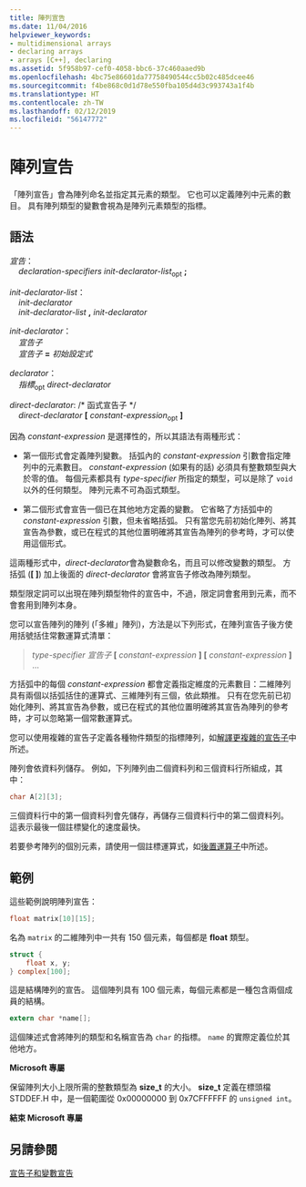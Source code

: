 ```yaml
---
title: 陣列宣告
ms.date: 11/04/2016
helpviewer_keywords:
- multidimensional arrays
- declaring arrays
- arrays [C++], declaring
ms.assetid: 5f958b97-cef0-4058-bbc6-37c460aaed9b
ms.openlocfilehash: 4bc75e86601da77758490544cc5b02c485dcee46
ms.sourcegitcommit: f4be868c0d1d78e550fba105d4d3c993743a1f4b
ms.translationtype: HT
ms.contentlocale: zh-TW
ms.lasthandoff: 02/12/2019
ms.locfileid: "56147772"
---
```

# <a name="array-declarations"></a>陣列宣告

「陣列宣告」會為陣列命名並指定其元素的類型。 它也可以定義陣列中元素的數目。 具有陣列類型的變數會視為是陣列元素類型的指標。

## <a name="syntax"></a>語法

*宣告*：<br/>
&nbsp;&nbsp;&nbsp;&nbsp;*declaration-specifiers* *init-declarator-list*<sub>opt</sub> **;**

*init-declarator-list*：<br/>
&nbsp;&nbsp;&nbsp;&nbsp;*init-declarator*<br/>
&nbsp;&nbsp;&nbsp;&nbsp;*init-declarator-list*  **,**  *init-declarator*

*init-declarator*：<br/>
&nbsp;&nbsp;&nbsp;&nbsp;*宣告子*<br/>
&nbsp;&nbsp;&nbsp;&nbsp;*宣告子* **=** *初始設定式*

*declarator*：<br/>
&nbsp;&nbsp;&nbsp;&nbsp;*指標*<sub>opt</sub> *direct-declarator*

*direct-declarator*: /\* 函式宣告子 \*/<br/>
&nbsp;&nbsp;&nbsp;&nbsp;*direct-declarator*  **[**  *constant-expression*<sub>opt</sub> **]**

因為 *constant-expression* 是選擇性的，所以其語法有兩種形式：

- 第一個形式會定義陣列變數。 括弧內的 *constant-expression* 引數會指定陣列中的元素數目。 *constant-expression* (如果有的話) 必須具有整數類型與大於零的值。 每個元素都具有 *type-specifier* 所指定的類型，可以是除了 `void` 以外的任何類型。 陣列元素不可為函式類型。

- 第二個形式會宣告一個已在其他地方定義的變數。 它省略了方括弧中的 *constant-expression* 引數，但未省略括弧。 只有當您先前初始化陣列、將其宣告為參數，或已在程式的其他位置明確將其宣告為陣列的參考時，才可以使用這個形式。

這兩種形式中，*direct-declarator*會為變數命名，而且可以修改變數的類型。 方括弧 (**[ ]**) 加上後面的 *direct-declarator* 會將宣告子修改為陣列類型。

類型限定詞可以出現在陣列類型物件的宣告中，不過，限定詞會套用到元素，而不會套用到陣列本身。

您可以宣告陣列的陣列 (「多維」陣列)，方法是以下列形式，在陣列宣告子後方使用括號括住常數運算式清單：

> *type-specifier* *宣告子* **[** *constant-expression* **]** **[** *constant-expression* **]** ...

方括弧中的每個 *constant-expression* 都會定義指定維度的元素數目：二維陣列具有兩個以括弧括住的運算式、三維陣列有三個，依此類推。 只有在您先前已初始化陣列、將其宣告為參數，或已在程式的其他位置明確將其宣告為陣列的參考時，才可以忽略第一個常數運算式。

您可以使用複雜的宣告子定義各種物件類型的指標陣列，如[解譯更複雜的宣告子](../c-language/interpreting-more-complex-declarators.md)中所述。

陣列會依資料列儲存。 例如，下列陣列由二個資料列和三個資料行所組成，其中：

```C
char A[2][3];
```

三個資料行中的第一個資料列會先儲存，再儲存三個資料行中的第二個資料列。 這表示最後一個註標變化的速度最快。

若要參考陣列的個別元素，請使用一個註標運算式，如[後置運算子](../c-language/postfix-operators.md)中所述。

## <a name="examples"></a>範例

這些範例說明陣列宣告：

```C
float matrix[10][15];
```

名為 `matrix` 的二維陣列中一共有 150 個元素，每個都是 **float** 類型。

```C
struct {
    float x, y;
} complex[100];
```

這是結構陣列的宣告。 這個陣列具有 100 個元素，每個元素都是一種包含兩個成員的結構。

```C
extern char *name[];
```

這個陳述式會將陣列的類型和名稱宣告為 `char` 的指標。 `name` 的實際定義位於其他地方。

**Microsoft 專屬**

保留陣列大小上限所需的整數類型為 **size_t** 的大小。 **size_t** 定義在標頭檔 STDDEF.H 中，是一個範圍從 0x00000000 到 0x7CFFFFFF 的 `unsigned int`。

**結束 Microsoft 專屬**

## <a name="see-also"></a>另請參閱

[宣告子和變數宣告](../c-language/declarators-and-variable-declarations.md)
